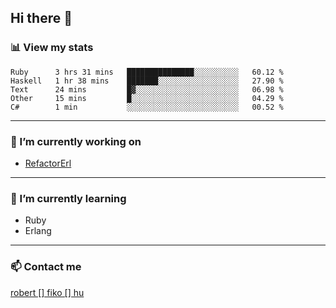 ## Hi there 👋

### 📊 View my stats

<!--START_SECTION:waka-->
```text
Ruby      3 hrs 31 mins   ███████████████░░░░░░░░░░   60.12 % 
Haskell   1 hr 38 mins    ███████░░░░░░░░░░░░░░░░░░   27.90 % 
Text      24 mins         █▓░░░░░░░░░░░░░░░░░░░░░░░   06.98 % 
Other     15 mins         █░░░░░░░░░░░░░░░░░░░░░░░░   04.29 % 
C#        1 min           ░░░░░░░░░░░░░░░░░░░░░░░░░   00.52 % 
```
<!--END_SECTION:waka-->


---

### 🔭 I’m currently working on
- [RefactorErl](https://plc.inf.elte.hu/erlang/)

---

### 🌱 I’m currently learning
- Ruby
- Erlang

---

### 📫 Contact me
[robert [] fiko [] hu](mailto:robert@fiko.hu)



<!--
**robertfiko/robertfiko** is a ✨ _special_ ✨ repository because its `README.md` (this file) appears on your GitHub profile.

Here are some ideas to get you started:

- 🔭 I’m currently working on ...
- 🌱 I’m currently learning ...
- 👯 I’m looking to collaborate on ...
- 🤔 I’m looking for help with ...
- 💬 Ask me about ...
- 📫 How to reach me: ...
- 😄 Pronouns: ...
- ⚡ Fun fact: ...
-->
